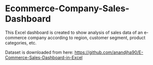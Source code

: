 # Ecommerce-Company-Sales-Dashboard

This Excel dashboard is created to show analysis of sales data of an e-commerce company according to region, customer segment, product categories, etc.

Dataset is downloaded from here: https://github.com/anandjha90/E-Commerce-Sales-Dashboard-in-Excel
